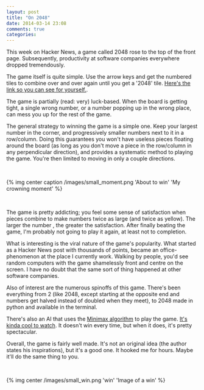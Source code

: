 ```yaml
---
layout: post
title: "On 2048"
date: 2014-03-14 23:08
comments: true
categories: 
---
```


This week on Hacker News, a game called 2048 rose to the top of the front page.  Subsequently, productivity at software companies everywhere dropped tremendously.

The game itself is quite simple. Use the arrow keys and get the numbered tiles to combine over and over again until you get a '2048' tile. [Here's the link so you can see for yourself.](http://gabrielecirulli.github.io/2048/).

The game is partially (read: very) luck-based. When the board is getting tight, a single wrong number, or a number popping up in the wrong place, can mess you up for the rest of the game.

The general strategy to winning the game is a simple one. Keep your largest number in the corner, and progressively smaller numbers next to it in a row/column. Doing this guarantees you won't have useless pieces floating around the board (as long as you don't move a piece in the row/column in any perpendicular direction), and provides a systematic method to playing the game. You're then limited to moving in only a couple directions.

<br>

{% img center caption /images/small_moment.png 'About to win' 'My crowning moment' %}

<br>

The game is pretty addicting; you feel some sense of satisfaction when pieces combine to make numbers twice as large (and twice as yellow). The larger the number , the greater the satisfaction. After finally beating the game, I'm probably not going to play it again, at least not to completion.

What is interesting is the viral nature of the game's popularity. What started as a Hacker News post with thousands of points, became an office-phenomenon at the place I currently work. Walking by people, you'd see random computers with the game shamelessly front and centre on the screen. I have no doubt that the same sort of thing happened at other software companies.

Also of interest are the numerous spinoffs of this game. There's been everything from 2 (like 2048, except starting at the opposite end and numbers get halved instead of doubled when they meet), to 2048 made in python and available in the terminal. 

There's also an AI that uses the [Minimax algorithm](http://en.wikipedia.org/wiki/Minimax) to play the game. [It's kinda cool to watch](http://ov3y.github.io/2048-AI/). It doesn't win every time, but when it does, it's pretty spectacular.

Overall, the game is fairly well made. It's not an original idea (the author states his inspirations), but it's a good one. It hooked me for hours. Maybe it'll do the same thing to you.

<br>

{% img center /images/small_win.png 'win' 'Image of a win' %}
